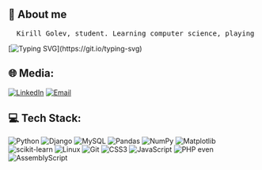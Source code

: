 ## 📝 About me
<pre>
  Kirill Golev, student. Learning computer science, playing ping-pong.
</pre>


[![Typing SVG](https://readme-typing-svg.herokuapp.com?font=Consolas&pause=1000&color=00FF00&random=false&width=435&lines=computer+science+student...+i+guess...)](https://git.io/typing-svg)

## 🌐 Media:
[![LinkedIn](https://img.shields.io/badge/LinkedIn-%230077B5.svg?logo=linkedin&logoColor=white)](https://www.linkedin.com/in/kirillgolev/) 
[![Email](https://img.shields.io/badge/Email-%23D14836.svg?logo=gmail&logoColor=white)](mailto:golev.kir@gmail.com)

## 💻 Tech Stack:

![Python](https://img.shields.io/badge/python-3670A0?style=for-the-badge&logo=python&logoColor=ffdd54)
![Django](https://img.shields.io/badge/django-%23092E20.svg?style=for-the-badge&logo=django&logoColor=white)
![MySQL](https://img.shields.io/badge/mysql-4479A1.svg?style=for-the-badge&logo=mysql&logoColor=white)
![Pandas](https://img.shields.io/badge/pandas-%23150458.svg?style=for-the-badge&logo=pandas&logoColor=white)
![NumPy](https://img.shields.io/badge/numpy-%23013243.svg?style=for-the-badge&logo=numpy&logoColor=white)
![Matplotlib](https://img.shields.io/badge/Matplotlib-%23ffffff.svg?style=for-the-badge&logo=Matplotlib&logoColor=black)
![scikit-learn](https://img.shields.io/badge/scikit--learn-%23F7931E.svg?style=for-the-badge&logo=scikit-learn&logoColor=white)
![Linux](https://img.shields.io/badge/Linux-FCC624?style=for-the-badge&logo=linux&logoColor=black)
![Git](https://img.shields.io/badge/git-%23F05033.svg?style=for-the-badge&logo=git&logoColor=white)
![CSS3](https://img.shields.io/badge/css3-%231572B6.svg?style=for-the-badge&logo=css3&logoColor=white)
![JavaScript](https://img.shields.io/badge/javascript-%23323330.svg?style=for-the-badge&logo=javascript&logoColor=%23F7DF1E)
![PHP](https://img.shields.io/badge/php-%23777BB4.svg?style=for-the-badge&logo=php&logoColor=white)
even ![AssemblyScript](https://img.shields.io/badge/assembly%20script-%23000000.svg?style=for-the-badge&logo=assemblyscript&logoColor=white)
